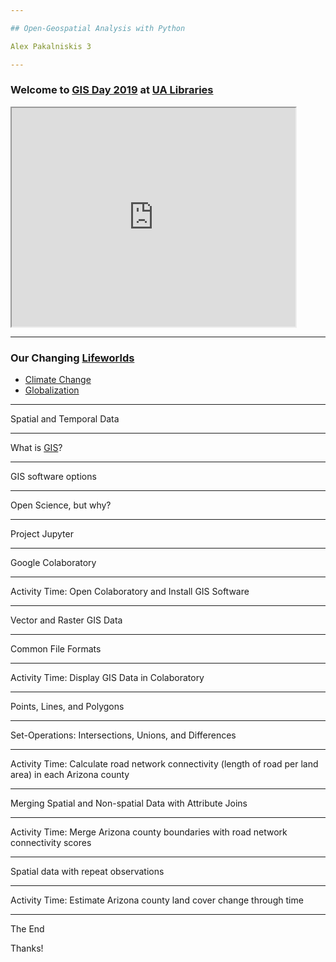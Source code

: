 ```yaml
---

## Open-Geospatial Analysis with Python

Alex Pakalniskis 3

---
```


### Welcome to [GIS Day 2019](https://libguides.library.arizona.edu/c.php?g=448632&p=6942703) at [UA Libraries](https://new.library.arizona.edu/)

<iframe src="https://maps.arizona.edu/room/?room=0112&bldg=0070.00" height="350" width="90%"></iframe>

---

### Our Changing [Lifeworlds](https://en.wikipedia.org/wiki/Lifeworld)

* [Climate Change](https://en.wikipedia.org/wiki/Global_warming)
* [Globalization](https://en.wikipedia.org/wiki/Globalization#Environmentalist_opposition)

---

Spatial and Temporal Data

---

What is [GIS](https://en.wikipedia.org/wiki/Geographic_information_system)?

---

GIS software options

---

Open Science, but why?

---

Project Jupyter

---

Google Colaboratory

---

Activity Time: Open Colaboratory and Install GIS Software

---

Vector and Raster GIS Data

---

Common File Formats

---

Activity Time: Display GIS Data in Colaboratory

---

Points, Lines, and Polygons

---

Set-Operations: Intersections, Unions, and Differences

---

Activity Time: Calculate road network connectivity (length of road per land area) in each Arizona county

---

Merging Spatial and Non-spatial Data with Attribute Joins

---

Activity Time: Merge Arizona county boundaries with road network connectivity scores

---

Spatial data with repeat observations

---

Activity Time: Estimate Arizona county land cover change through time

---

The End

Thanks!





